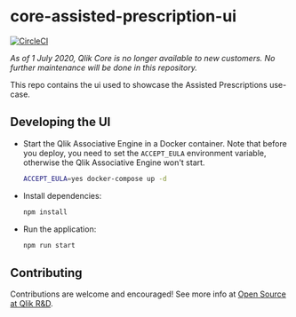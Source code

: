 # core-assisted-prescription-ui

[![CircleCI](https://circleci.com/gh/qlik-oss/core-assisted-prescription-ui.svg?style=svg)](https://circleci.com/gh/qlik-oss/core-assisted-prescription-ui)

*As of 1 July 2020, Qlik Core is no longer available to new customers. No further maintenance will be done in this repository.*

This repo contains the ui used to showcase the Assisted Prescriptions use-case.

## Developing the UI

* Start the Qlik Associative Engine in a Docker container.
  Note that before you deploy, you need to set the `ACCEPT_EULA` environment variable,
  otherwise the Qlik Associative Engine won't start.

  ```bash
  ACCEPT_EULA=yes docker-compose up -d
  ```

* Install dependencies:
  ```bash
  npm install
  ```
* Run the application:
  ```bash
  npm run start
  ```

## Contributing

Contributions are welcome and encouraged! See more info at [Open Source at Qlik R&D](https://github.com/qlik-oss/open-source).
